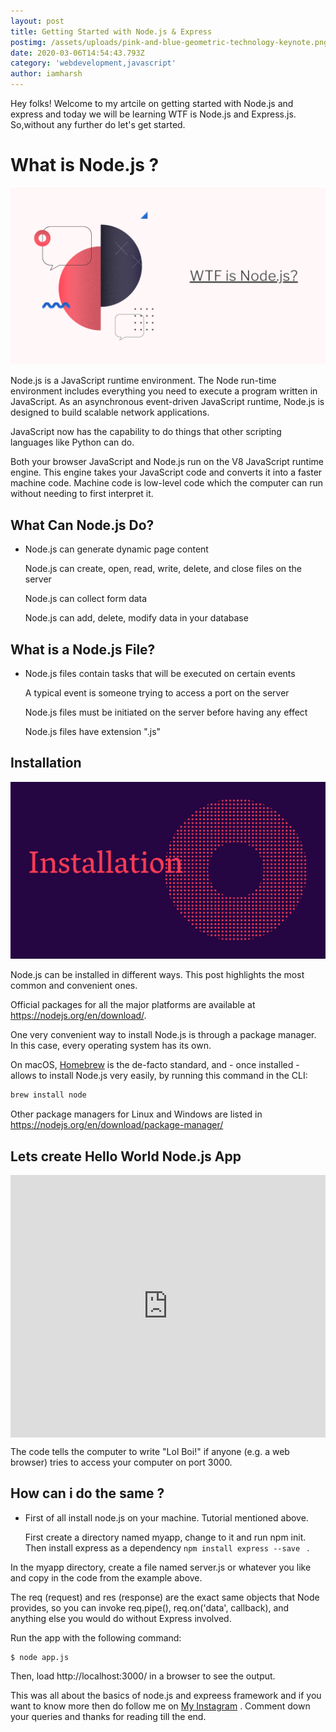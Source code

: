 ```yaml
---
layout: post
title: Getting Started with Node.js & Express
postimg: /assets/uploads/pink-and-blue-geometric-technology-keynote.png
date: 2020-03-06T14:54:43.793Z
category: 'webdevelopment,javascript'
author: iamharsh
---
```

Hey folks! Welcome to my artcile on getting started with Node.js and express and today we will be learning WTF is Node.js and Express.js. So,without any further do let's get started.

# What is Node.js  ?

![nodejs](/assets/uploads/pink-and-blue-geometric-technology-keynote-1-.png)

Node.js is a JavaScript runtime environment. The Node run-time environment includes everything you need to execute a program written in JavaScript. As an asynchronous event-driven JavaScript runtime, Node.js is designed to build scalable network applications.

JavaScript now has the capability to do things that other scripting languages like Python can do.

Both your browser JavaScript and Node.js run on the V8 JavaScript runtime engine. This engine takes your JavaScript code and converts it into a faster machine code. Machine code is low-level code which the computer can run without needing to first interpret it.

## What Can Node.js Do?

* Node.js can generate dynamic page content

  Node.js can create, open, read, write, delete, and close files on the server

  Node.js can collect form data

  Node.js can add, delete, modify data in your database

## What is a Node.js File?

* Node.js files contain tasks that will be executed on certain events

  A typical event is someone trying to access a port on the server

  Node.js files must be initiated on the server before having any effect

  Node.js files have extension ".js"

## Installation

![](/assets/uploads/pink-and-blue-geometric-technology-keynote-2-.png)

Node.js can be installed in different ways. This post highlights the most common and convenient ones.

Official packages for all the major platforms are available at <https://nodejs.org/en/download/>.

One very convenient way to install Node.js is through a package manager. In this case, every operating system has its own.

On macOS, [Homebrew](https://brew.sh/) is the de-facto standard, and - once installed - allows to install Node.js very easily, by running this command in the CLI:

```sh
brew install node
```

Other package managers for Linux and Windows are listed in <https://nodejs.org/en/download/package-manager/>

## Lets create Hello World Node.js App

<!-- Copy and Paste Me -->

<div class="glitch-embed-wrap" style="height: 420px; width: 100%;">
  <iframe
    src="https://glitch.com/embed/#!/embed/experienced-fallacious-fireplant?path=server.js&previewSize=0&attributionHidden=true"
    title="experienced-fallacious-fireplant on Glitch"
    allow="geolocation; microphone; camera; midi; vr; encrypted-media"
    style="height: 100%; width: 100%; border: 0;">
  </iframe>
</div>

The code tells the computer to write "Lol Boi!" if anyone (e.g. a web browser) tries to access your computer on port 3000.

## How can i do the same ? 

* First of all install node.js on your machine. Tutorial mentioned above.

  First create a directory named myapp, change to it and run npm init. Then install express as a dependency   ```npm install express --save ``` .

In the myapp directory, create a file named server.js or whatever you like and copy in the code from the example above.

The req (request) and res (response) are the exact same objects that Node provides, so you can invoke req.pipe(), req.on('data', callback), and anything else you would do without Express involved.

Run the app with the following command:

```
$ node app.js
```

Then, load http://localhost:3000/ in a browser to see the output.

This was all about the basics of node.js and expreess framework and if you want to know more then do follow me on   [My Instagram](https://instagram.com/iamharsh.dev/) . Comment down your queries and thanks for reading till the end.

